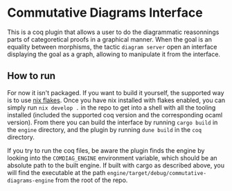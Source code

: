 # Commutative Diagrams Interface

This is a coq plugin that allows a user to do the diagrammatic reasonnings
parts of categoretical proofs in a graphical manner. When the goal is an
equality between morphisms, the tactic `diagram server` open an interface
displaying the goal as a graph, allowing to manipulate it from the interface.

## How to run

For now it isn't packaged. If you want to build it yourself, the supported way
is to use [nix
flakes](https://nixos.org/manual/nix/stable/command-ref/new-cli/nix3-flake.html).
Once you have nix installed with flakes enabled, you can simply run `nix
develop .` in the repo to get into a shell with all the tooling installed
(included the supported coq version and the corresponding ocaml version). From
there you can build the interface by running `cargo build` in the `engine`
directory, and the plugin by running `dune build` in the `coq` directory.

If you try to run the coq files, be aware the plugin finds the engine by
looking into the `COMDIAG_ENGINE` environment variable, which should be an
absolute path to the built engine. If built with cargo as described above, you
will find the executable at the path
`engine/target/debug/commutative-diagrams-engine` from the root of the repo.

